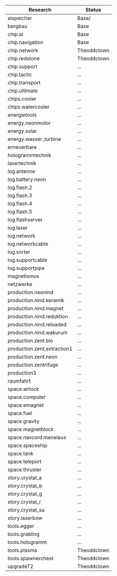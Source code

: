 Research  | Status
--------- | ------
aispeicher | Base/
bergbau | Base
chip.ai | Base 
chip.navigation | Base
chip.network | Theoddclown
chip.redstone | Theoddclown
chip.support | ...
chip.tactic | ...
chip.transport | ...
chip.ultimate | ...
chips.cooler | ...
chips.watercooler | ...
energietools | ...
energy.neonmotor | ...
energy.solar | ...
energy.wasser_turbine | ...
erneuerbare | ...
hologrammtechnik | ...
lasertechnik | ...
log.antenne | ...
log.battery.neon | ...
log.flash.2 | ...
log.flash.3 | ...
log.flash.4 | ...
log.flash.5 | ...
log.flashserver | ...
log.laser | ...
log.network | ...
log.networkcable | ...
log.sorter | ...
log.supportcable | ...
log.supportpipe | ...
magnetismus | ...
netzwerke | ...
production.neonind | ...
production.nind.keramik | ...
production.nind.magnet | ...
production.nind.reduktion | ...
production.nind.reloaded | ...
production.nind.wakurum | ...
production.zent.bio | ...
production.zent.extraction1 | ...
production.zent.neon | ...
production.zentrifuge | ...
production3 | ...
raumfahrt | ...
space.airlock | ...
space.computer | ...
space.emagnet | ...
space.fuel | ...
space.gravity | ...
space.magnetblock | ...
space.navcord.menelaus | ...
space.spaceship | ...
space.tank | ...
space.teleport | ...
space.thruster | ...
story.crystal_a | ...
story.crystal_b | ...
story.crystal_g | ...
story.crystal_r | ...
story.crystal_sa | ...
story.laserbow | ...
tools.egger | ...
tools.grabling | ...
tools.hologramm |  ...
tools.plasma | Theoddclown
tools.spawnerchest | Theoddclown
upgradeT2 | Theoddclown








